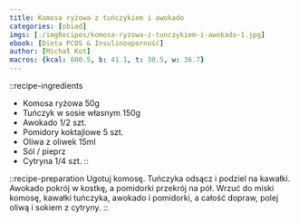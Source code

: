 ```yaml
---
title: Komosa ryżowa z tuńczykiem i awokado
categories: [obiad]
imgs: [./imgRecipes/komosa-ryzowa-z-tunczykiem-i-awokado-1.jpg]
ebook: [Dieta PCOS & Insulinooporność]
author: [Michał Kot]
macros: {kcal: 600.5, b: 41.1, t: 30.5, w: 36.7}
---
```

::recipe-ingredients
- Komosa ryżowa 50g
- Tuńczyk w sosie własnym 150g
- Awokado 1/2 szt.
- Pomidory koktajlowe 5 szt.
- Oliwa z oliwek 15ml
- Sól / pieprz
- Cytryna 1/4 szt.
::

::recipe-preparation
Ugotuj komosę. Tuńczyka odsącz i podziel na kawałki. Awokado pokrój w kostkę, a pomidorki przekrój na pół. Wrzuć do miski komosę, kawałki tuńczyka, awokado i pomidorki, a całość dopraw, polej oliwą i sokiem z cytryny.
::
